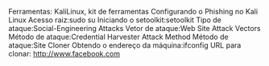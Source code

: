 Ferramentas: KaliLinux, kit de ferramentas
Configurando o Phishing no Kali Linux
Acesso raiz:sudo su
Iniciando o setoolkit:setoolkit
Tipo de ataque:Social-Engineering Attacks
Vetor de ataque:Web Site Attack Vectors
Método de ataque:Credential Harvester Attack Method 
Método de ataque:Site Cloner
Obtendo o endereço da máquina:ifconfig
URL para clonar: http://www.facebook.com

